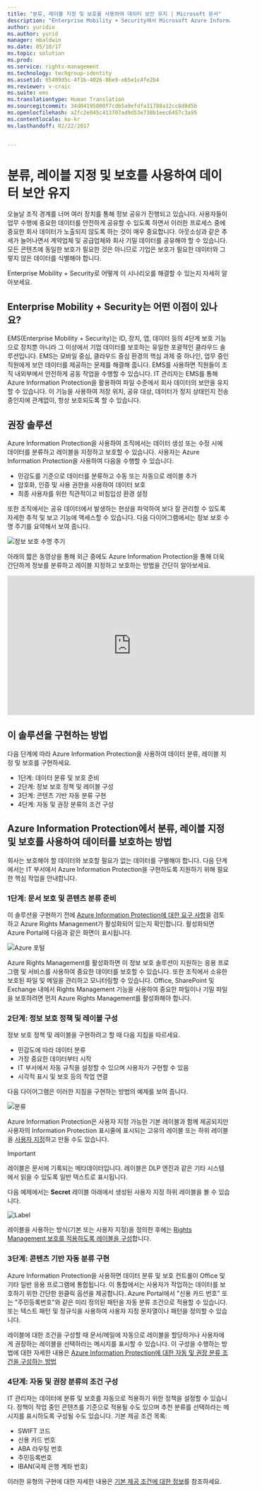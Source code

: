```yaml
---
title: "분류, 레이블 지정 및 보호를 사용하여 데이터 보안 유지 | Microsoft 문서"
description: "Enterprise Mobility + Security에서 Microsoft Azure Information Protection 기능을 활용하여 어떻게 데이터를 분류하고, 레이블을 지정하고, 보호할 수 있는지를 설명하는 시나리오."
author: yuridio
ms.author: yurid
manager: mbaldwin
ms.date: 05/18/17
ms.topic: solution
ms.prod: 
ms.service: rights-management
ms.technology: techgroup-identity
ms.assetid: 65409d5c-4f1b-4026-86e9-e65e1c4fe2b4
ms.reviewer: v-craic
ms.suite: ems
ms.translationtype: Human Translation
ms.sourcegitcommit: 34d04195000f7cdb5a9efdfa31788a12cc8d8d5b
ms.openlocfilehash: a2fc2e045c413707ad9d53e738b1eec6457c3a95
ms.contentlocale: ko-kr
ms.lasthandoff: 02/22/2017


---
```


# <a name="secure-data-using-classification-labeling-and-protection"></a>분류, 레이블 지정 및 보호를 사용하여 데이터 보안 유지

오늘날 조직 경계를 너머 여러 장치를 통해 정보 공유가 진행되고 있습니다.  사용자들이 업무 수행에 중요한 데이터를 안전하게 공유할 수 있도록 하면서 이러한 프로세스 중에 중요한 회사 데이터가 노출되지 않도록 하는 것이 매우 중요합니다. 아웃소싱과 같은 추세가 늘어나면서 계약업체 및 공급업체와 회사 기밀 데이터를 공유해야 할 수 있습니다. 모든 콘텐츠에 동일한 보호가 필요한 것은 아니므로 기업은 보호가 필요한 데이터와 그렇지 않은 데이터를 식별해야 합니다.

Enterprise Mobility + Security로 어떻게 이 시나리오를 해결할 수 있는지 자세히 알아보세요.

## <a name="how-can-enterprise-mobility--security-help-you"></a>Enterprise Mobility + Security는 어떤 이점이 있나요?

EMS(Enterprise Mobility + Security)는 ID, 장치, 앱, 데이터 등의 4단계 보호 기능으로 장치뿐 아니라 그 이상에서 기업 데이터를 보호하는 유일한 포괄적인 클라우드 솔루션입니다. EMS는 모바일 중심, 클라우드 중심 환경의 핵심 과제 중 하나인, 업무 중인 직원에게 보안 데이터를 제공하는 문제를 해결해 줍니다. EMS를 사용하면 직원들이 조직 내외부에서 안전하게 공동 작업을 수행할 수 있습니다. IT 관리자는 EMS를 통해 Azure Information Protection을 활용하여 파일 수준에서 회사 데이터의 보안을 유지할 수 있습니다. 이 기능을 사용하여 저장 위치, 공유 대상, 데이터가 정지 상태인지 전송 중인지에 관계없이, 항상 보호되도록 할 수 있습니다.

## <a name="recommended-solution"></a>권장 솔루션

Azure Information Protection을 사용하여 조직에서는 데이터 생성 또는 수정 시에 데이터를 분류하고 레이블을 지정하고 보호할 수 있습니다. 사용자는 Azure Information Protection을 사용하여 다음을 수행할 수 있습니다.

- 민감도를 기준으로 데이터를 분류하고 수동 또는 자동으로 레이블 추가
- 암호화, 인증 및 사용 권한을 사용하여 데이터 보호
- 최종 사용자를 위한 직관적이고 비침입성 환경 설정

또한 조직에서는 공유 데이터에서 발생하는 현상을 파악하여 보다 잘 관리할 수 있도록 자세한 추적 및 보고 기능에 액세스할 수 있습니다. 다음 다이어그램에서는 정보 보호 수명 주기를 요약해서 보여 줍니다.

![정보 보호 수명 주기](./media/infoprotect-secure-classify-scenario/infoprotect-secure-classify-scenario-fig1.png)

아래의 짧은 동영상을 통해 외근 중에도 Azure Information Protection을 통해 더욱 간단하게 정보를 분류하고 레이블 지정하고 보호하는 방법을 간단히 알아보세요.

<iframe src="https://channel9.msdn.com/Shows/Mechanics/An-Introduction-to-Microsoft-Azure-Information-Protection/player" width="560" height="315" allowFullScreen frameBorder="0"></iframe>

## <a name="how-to-implement-this-solution"></a>이 솔루션을 구현하는 방법

다음 단계에 따라 Azure Information Protection을 사용하여 데이터 분류, 레이블 지정 및 보호를 구현하세요.

- 1단계: 데이터 분류 및 보호 준비
- 2단계: 정보 보호 정책 및 레이블 구성
- 3단계: 콘텐츠 기반 자동 분류 구현
- 4단계: 자동 및 권장 분류의 조건 구성

## <a name="how-to-secure-data-using-classification-labeling-and-protection-with-azure-information-protection"></a>Azure Information Protection에서 분류, 레이블 지정 및 보호를 사용하여 데이터를 보호하는 방법

회사는 보호해야 할 데이터와 보호할 필요가 없는 데이터를 구별해야 합니다. 다음 단계에서는 IT 부서에서 Azure Information Protection을 구현하도록 지원하기 위해 필요한 핵심 작업을 안내합니다.

### <a name="step-1-preparing-for-document-protection-and-content-classification"></a>1단계: 문서 보호 및 콘텐츠 분류 준비

이 솔루션을 구현하기 전에 [Azure Information Protection에 대한 요구 사항](/information-protection/get-started/requirements)을 검토하고 Azure Rights Management가 활성화되어 있는지 확인합니다. 활성화되면 Azure Portal에 다음과 같은 화면이 표시됩니다.

![Azure 포털](./media/infoprotect-secure-classify-scenario/infoprotect-secure-classify-scenario-fig2.png)

Azure Rights Management를 활성화하면 이 정보 보호 솔루션이 지원하는 응용 프로그램 및 서비스를 사용하여 중요한 데이터를 보호할 수 있습니다. 또한 조직에서 소유한 보호된 파일 및 메일을 관리하고 모니터링할 수 있습니다. Office, SharePoint 및 Exchange 내에서 Rights Management 기능을 사용하여 중요한 파일이나 기밀 파일을 보호하려면 먼저 Azure Rights Management를 활성화해야 합니다.

### <a name="step-2-configure-information-protection-policies-and-labels"></a>2단계: 정보 보호 정책 및 레이블 구성

정보 보호 정책 및 레이블을 구현하려고 할 때 다음 지침을 따르세요.

- 민감도에 따라 데이터 분류
- 가장 중요한 데이터부터 시작
- IT 부서에서 자동 규칙을 설정할 수 있으며 사용자가 구현할 수 있음
- 시각적 표시 및 보호 등의 작업 연결

다음 다이어그램은 이러한 지침을 구현하는 방법의 예제를 보여 줍니다.

![분류](./media/infoprotect-secure-classify-scenario/infoprotect-secure-classify-scenario-fig3.png)

Azure Information Protection은 사용자 지정 가능한 기본 레이블과 함께 제공되지만 사용자의 Information Protection 표시줄에 표시되는 고유의 레이블 또는 하위 레이블을 [사용자 지정](/information-protection/deploy-use/configure-policy-new-label)하고 만들 수도 있습니다.

> [!IMPORTANT]
> 레이블은 문서에 기록되는 메타데이터입니다. 레이블은 DLP 엔진과 같은 기타 시스템에서 읽을 수 있도록 일반 텍스트로 표시됩니다.

다음 예제에서는 **Secret** 레이블 아래에서 생성된 사용자 지정 하위 레이블을 볼 수 있습니다.

![Label](./media/infoprotect-secure-classify-scenario/infoprotect-secure-classify-scenario-fig4.png)

레이블을 사용하는 방식(기본 또는 사용자 지정)을 정의한 후에는 [Rights Management 보호를 적용하도록 레이블을 구성](/information-protection/deploy-use/configure-policy-new-label)합니다.

### <a name="step-3-implement-content-based-automatic-classification"></a>3단계: 콘텐츠 기반 자동 분류 구현

Azure Information Protection을 사용하면 데이터 분류 및 보호 컨트롤이 Office 및 기타 일반 응용 프로그램에 통합됩니다. 이 통합에서는 사용자가 작업하는 데이터를 보호하기 위한 간단한 원클릭 옵션을 제공합니다. Azure Portal에서 "신용 카드 번호" 또는 "주민등록번호"와 같은 미리 정의된 패턴을 자동 분류 조건으로 적용할 수 있습니다. 또는 텍스트 패턴 및 정규식을 사용하여 사용자 지정 문자열이나 패턴을 정의할 수 있습니다.

레이블에 대한 조건을 구성할 때 문서/메일에 자동으로 레이블을 할당하거나 사용자에게 권장하는 레이블을 선택하라는 메시지를 표시할 수 있습니다. 이 구성을 수행하는 방법에 대한 자세한 내용은 [Azure Information Protection에 대한 자동 및 권장 분류 조건을 구성하는 방법](/information-protection/deploy-use/configure-policy-classification)


### <a name="step-4-configure-conditions-for-automatic-and-recommended-classification"></a>4단계: 자동 및 권장 분류의 조건 구성

IT 관리자는 데이터에 분류 및 보호를 자동으로 적용하기 위한 정책을 설정할 수 있습니다. 정책이 작업 중인 콘텐츠를 기준으로 적용될 수도 있으며 추천 분류를 선택하라는 메시지를 표시하도록 구성될 수도 있습니다. 기본 제공 조건 목록:

- SWIFT 코드
- 신용 카드 번호
- ABA 라우팅 번호
- 주민등록번호
- IBAN(국제 은행 계좌 번호)

이러한 유형의 구현에 대한 자세한 내용은 [기본 제공 조건에 대한 정보](/information-protection/deploy-use/configure-policy-classification#information-about-the-built-in-conditions)를 참조하세요.

